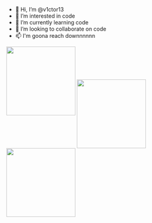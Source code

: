 - 👋 Hi, I’m @v1ctor13
- 👀 I’m interested in code
- 🌱 I’m currently learning code
- 💞️ I’m looking to collaborate on code
- 📫 I'm goona reach downnnnnn

<div>
  
  <img height="180em" src="https://github-readme-stats.vercel.app/api?username=v1ctor13&show_icons=true&theme=synthwave&include_all_commits=true&count_private=true"/>
  <img height="180em" align="center" src="https://c.tenor.com/N5eQ2S5LUUEAAAAC/do-the-evolution-pearl-jam.gif"/>
  <img height="180em" src="https://github-readme-stats.vercel.app/api/top-langs/?username=v1ctor13&layout=compact&langs_count=16&theme=dark"/>
  
</div>
